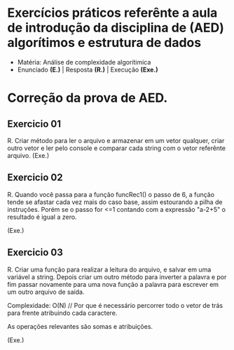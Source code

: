 # Exercícios práticos referênte a aula de introdução da disciplina de (AED) algorítimos e estrutura de dados

- Matéria: Análise de complexidade algorítimica
- Enunciado **(E.)** | Resposta **(R.)** | Execução **(Exe.)**

# Correção da prova de AED.

## Exercicio 01

R.
Criar método para ler o arquivo e armazenar em um vetor qualquer, criar outro vetor e ler pelo console e comparar 
cada string com o vetor referênte arquivo.
(Exe.)

## Exercicio 02

R.
Quando você passa para a função funcRec1() o passo de 6, a função tende
se afastar cada vez mais do caso base, assim estourando a pilha de instruções.
Porém se o passo for <=1 contando com a expressão "a-2+5" o resultado é igual
a zero.

(Exe.)

## Exercicio 03

R.
Criar uma função para realizar a leitura do arquivo, e salvar em uma variável a string. Depois 
criar um outro método para inverter a palavra e por fim passar novamente para uma nova função a
palavra para escrever em um outro arquivo de saída.

Complexidade: O(N) // Por que é necessário percorrer todo o vetor de trás para frente atribuindo cada caractere.

As operações relevantes são somas e atribuições.

(Exe.)

